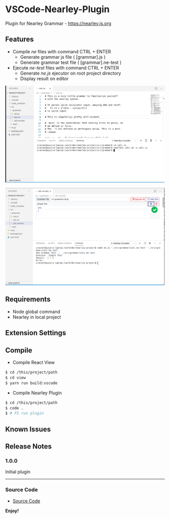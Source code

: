 # VSCode-Nearley-Plugin

Plugin for Nearley Grammar - https://nearley.js.org

## Features

- Compile *ne* files with command CTRL + ENTER
    - Generate grammar js file ( [grammar].js )
    - Generate grammar test file ( [grammar].ne-test )
- Ejecute *ne-test* files with command CTRL + ENTER
    - Generate *ne.js* ejecutor on root project directory
    - Display result on editor

![Compile ne File](images/compile.png)

![Test ne-test File](images/tester.png)


## Requirements

- Node global command
- Nearley in local project

## Extension Settings


## Compile

- Compile React View

```bash
$ cd /this/project/path
$ cd view
$ yarn run build:vscode
```
- Compile Nearley Plugin

```bash
$ cd /this/project/path
$ code .
$ # F5 run plugin
```

## Known Issues


## Release Notes


### 1.0.0

Initial plugin

-----------------------------------------------------------------------------------------------------------

### Source Code

* [Source Code](https://github.com/yracnet/vscode-nearley-plugin)

**Enjoy!**
